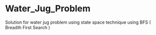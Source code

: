 # Water_Jug_Problem
Solution for water jug problem using state space technique using BFS ( Breadth First Search )
